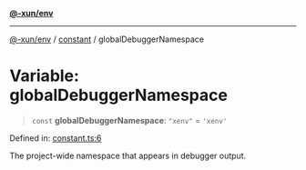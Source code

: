 [**@-xun/env**](../../README.md)

***

[@-xun/env](../../README.md) / [constant](../README.md) / globalDebuggerNamespace

# Variable: globalDebuggerNamespace

> `const` **globalDebuggerNamespace**: `"xenv"` = `'xenv'`

Defined in: [constant.ts:6](https://github.com/Xunnamius/api-utils/blob/6c4d0a6c6dd75cf70a61cf5e13f3a0671a3583aa/packages/env/src/constant.ts#L6)

The project-wide namespace that appears in debugger output.

